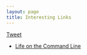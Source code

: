 ```yaml
---
layout: page
title: Interesting Links
---
```


<a href="https://twitter.com/share" class="twitter-share-button" data-via="nelsonkigen">Tweet</a>
<script>!function(d,s,id){var js,fjs=d.getElementsByTagName(s)[0],p=/^http:/.test(d.location)?'http':'https';if(!d.getElementById(id)){js=d.createElement(s);js.id=id;js.src=p+'://platform.twitter.com/widgets.js';fjs.parentNode.insertBefore(js,fjs);}}(document, 'script', 'twitter-wjs');</script>  

- <a href="http://stephenramsay.us/2011/04/09/life-on-the-command-line/" target="_blank">Life on the Command Line</a>
